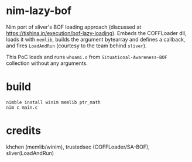 # nim-lazy-bof
 Nim port of sliver's BOF loading approach (discussed at https://tishina.in/execution/bof-lazy-loading). Embeds the COFFLoader dll, loads it with `memlib`, builds the argument bytearray and defines a callback, and fires `LoadAndRun` (courtesy to the team behind `sliver`).

 This PoC loads and runs `whoami.o` from `Situational-Awareness-BOF` collection without any arguments.

# build
```
nimble install winim memlib ptr_math
nim c main.c
```

# credits
khchen (memlib/winim), trustedsec (COFFLoader/SA-BOF), sliver(LoadAndRun)
